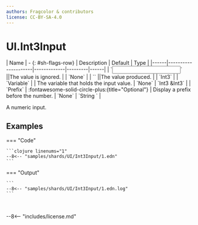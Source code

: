 ```yaml
---
authors: Fragcolor & contributors
license: CC-BY-SA-4.0
---
```



# UI.Int3Input

<div class="sh-parameters" markdown="1">
| Name | - {: #sh-flags-row} | Description | Default | Type |
|------|---------------------|-------------|---------|------|
| `<input>` ||The value is ignored. | | `None` |
| `<output>` ||The value produced. | | `Int3` |
| `Variable` |  | The variable that holds the input value. | `None` | `Int3 &Int3` |
| `Prefix` | :fontawesome-solid-circle-plus:{title="Optional"}  | Display a prefix before the number. | `None` | `String ` |

</div>

A numeric input.

## Examples

=== "Code"

    ```clojure linenums="1"
    --8<-- "samples/shards/UI/Int3Input/1.edn"
    ```

=== "Output"

    ```
    --8<-- "samples/shards/UI/Int3Input/1.edn.log"
    ```
&nbsp;

--8<-- "includes/license.md"
